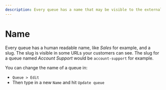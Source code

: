 ```yaml
---
description: Every queue has a name that may be visible to the external world
---
```


# Name

Every queue has a human readable name, like _Sales_ for example, and a slug. The slug is visible in some URLs your customers can see. The slug for a queue named _Account Support_ would be `account-support` for example.

You can change the name of a queue in:

* `Queue > Edit`
* Then type in a new `Name` and hit `Update queue`

